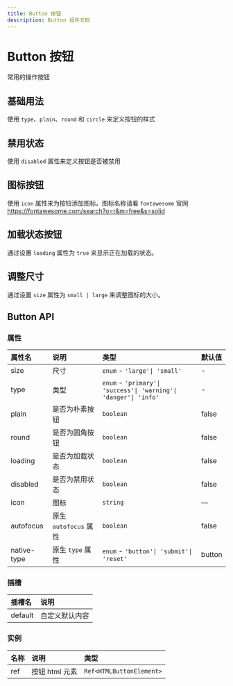 ```yaml
---
title: Button 按钮
description: Button 组件文档
---
```


# Button 按钮

常用的操作按钮

## 基础用法

使用 `type`、`plain`、`round` 和 `circle` 来定义按钮的样式

<preview path="../demo/Button/Basic.vue" title="基础用法" description="Button 组件的基础用法"></preview>

## 禁用状态

使用 `disabled` 属性来定义按钮是否被禁用

<preview path="../demo/Button/Disabled.vue" title="禁用状态" description="Button 组件的禁用状态"></preview>

## 图标按钮

使用 `icon` 属性来为按钮添加图标。图标名称请看 `fontawesome` 官网 https://fontawesome.com/search?o=r&m=free&s=solid

<preview path="../demo/Button/Icon.vue" title="图标按钮" description="Button 组件的图标按钮"></preview>

## 加载状态按钮

通过设置 `loading` 属性为 `true` 来显示正在加载的状态。

<preview path="../demo/Button/Loading.vue" title="加载状态按钮" description="Button 组件的加载状态"></preview>

## 调整尺寸

通过设置 `size` 属性为 `small | large` 来调整图标的大小。

<preview path="../demo/Button/Size.vue" title="不同大小的按钮" description="Button 组件的大小"></preview>

## Button API

### 属性

| 属性名      | 说明                  | 类型                                                             | 默认值 |
| :---------- | :-------------------- | :--------------------------------------------------------------- | :----- |
| size        | 尺寸                  | `enum` - `'large'\| 'small'`                                     | -      |
| type        | 类型                  | `enum` - `'primary'\| 'success'\| 'warning'\| 'danger'\| 'info'` | -      |
| plain       | 是否为朴素按钮        | `boolean`                                                        | false  |
| round       | 是否为圆角按钮        | `boolean`                                                        | false  |
| loading     | 是否为加载状态        | `boolean`                                                        | false  |
| disabled    | 是否为禁用状态        | `boolean`                                                        | false  |
| icon        | 图标                  | `string`                                                         | —      |
| autofocus   | 原生 `autofocus` 属性 | `boolean`                                                        | false  |
| native-type | 原生 `type` 属性      | `enum` - `'button'\| 'submit'\| 'reset'`                         | button |

### 插槽

| 插槽名  | 说明           |
| :------ | :------------- |
| default | 自定义默认内容 |

### 实例

| 名称 | 说明           | 类型                     |
| :--- | :------------- | :----------------------- |
| ref  | 按钮 html 元素 | `Ref<HTMLButtonElement>` |
